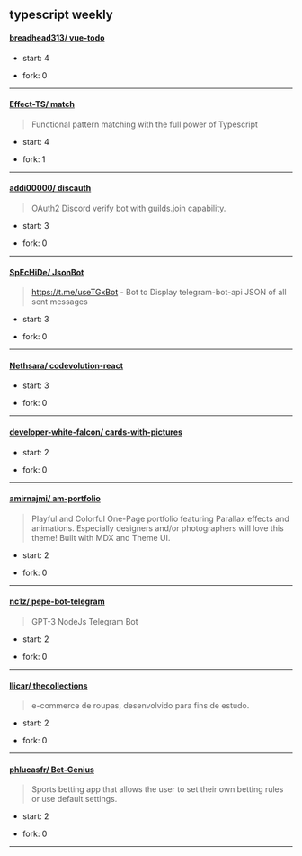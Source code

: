 ## typescript weekly

#### [breadhead313/ vue-todo](https://github.com/breadhead313/vue-todo)
>  
+ start: 4
+ fork: 0
---
#### [Effect-TS/ match](https://github.com/Effect-TS/match)
>  Functional pattern matching with the full power of Typescript
+ start: 4
+ fork: 1
---
#### [addi00000/ discauth](https://github.com/addi00000/discauth)
>  OAuth2 Discord verify bot with guilds.join capability.
+ start: 3
+ fork: 0
---
#### [SpEcHiDe/ JsonBot](https://github.com/SpEcHiDe/JsonBot)
>  https://t.me/useTGxBot - Bot to Display telegram-bot-api JSON of all sent messages
+ start: 3
+ fork: 0
---
#### [Nethsara/ codevolution-react](https://github.com/Nethsara/codevolution-react)
>  
+ start: 3
+ fork: 0
---
#### [developer-white-falcon/ cards-with-pictures](https://github.com/developer-white-falcon/cards-with-pictures)
>  
+ start: 2
+ fork: 0
---
#### [amirnajmi/ am-portfolio](https://github.com/amirnajmi/am-portfolio)
>  Playful and Colorful One-Page portfolio featuring Parallax effects and animations. Especially designers and/or photographers will love this theme! Built with MDX and Theme UI.
+ start: 2
+ fork: 0
---
#### [nc1z/ pepe-bot-telegram](https://github.com/nc1z/pepe-bot-telegram)
>  GPT-3 NodeJs Telegram Bot 
+ start: 2
+ fork: 0
---
#### [llicar/ thecollections](https://github.com/llicar/thecollections)
>  e-commerce de roupas, desenvolvido para fins de estudo.
+ start: 2
+ fork: 0
---
#### [phlucasfr/ Bet-Genius](https://github.com/phlucasfr/Bet-Genius)
>  Sports betting app that allows the user to set their own betting rules or use default settings.
+ start: 2
+ fork: 0
---